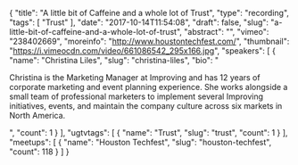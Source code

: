 {
  "title": "A little bit of Caffeine and a whole lot of Trust",
  "type": "recording",
  "tags": [
    "Trust"
  ],
  "date": "2017-10-14T11:54:08",
  "draft": false,
  "slug": "a-little-bit-of-caffeine-and-a-whole-lot-of-trust",
  "abstract": "",
  "vimeo": "238402669",
  "moreinfo": "http://www.houstontechfest.com/",
  "thumbnail": "https://i.vimeocdn.com/video/661086542_295x166.jpg",
  "speakers": [
    {
      "name": "Christina Liles",
      "slug": "christina-liles",
      "bio": "<p>Christina is the Marketing Manager at Improving and has 12 years of corporate marketing and event planning experience. She works alongside a small team of professional marketers to implement several Improving initiatives, events, and maintain the company culture across six markets in North America.</p>",
      "count": 1
    }
  ],
  "ugtvtags": [
    {
      "name": "Trust",
      "slug": "trust",
      "count": 1
    }
  ],
  "meetups": [
    {
      "name": "Houston Techfest",
      "slug": "houston-techfest",
      "count": 118
    }
  ]
}